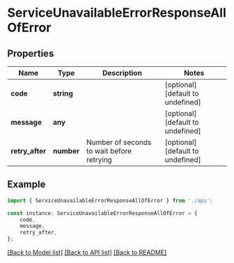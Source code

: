 # ServiceUnavailableErrorResponseAllOfError


## Properties

Name | Type | Description | Notes
------------ | ------------- | ------------- | -------------
**code** | **string** |  | [optional] [default to undefined]
**message** | **any** |  | [optional] [default to undefined]
**retry_after** | **number** | Number of seconds to wait before retrying | [optional] [default to undefined]

## Example

```typescript
import { ServiceUnavailableErrorResponseAllOfError } from './api';

const instance: ServiceUnavailableErrorResponseAllOfError = {
    code,
    message,
    retry_after,
};
```

[[Back to Model list]](../README.md#documentation-for-models) [[Back to API list]](../README.md#documentation-for-api-endpoints) [[Back to README]](../README.md)
